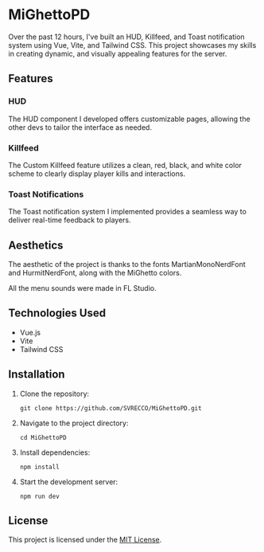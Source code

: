 # MiGhettoPD

Over the past 12 hours, I've built an HUD, Killfeed, and Toast notification system using Vue, Vite, and Tailwind CSS. This project showcases my skills in creating dynamic, and visually appealing features for the server.

## Features

### HUD
The HUD component I developed offers customizable pages, allowing the other devs to tailor the interface as needed.

### Killfeed
The Custom Killfeed feature utilizes a clean, red, black, and white color scheme to clearly display player kills and interactions.

### Toast Notifications
The Toast notification system I implemented provides a seamless way to deliver real-time feedback to players.

## Aesthetics
The aesthetic of the project is thanks to the fonts MartianMonoNerdFont and HurmitNerdFont, along with the MiGhetto colors.

All the menu sounds were made in FL Studio.

## Technologies Used
- Vue.js
- Vite
- Tailwind CSS

## Installation

1. Clone the repository:
   ```
   git clone https://github.com/SVRECCO/MiGhettoPD.git
   ```
2. Navigate to the project directory:
   ```
   cd MiGhettoPD
   ```
3. Install dependencies:
   ```
   npm install
   ```
4. Start the development server:
   ```
   npm run dev
   ```

## License
This project is licensed under the [MIT License](LICENSE).